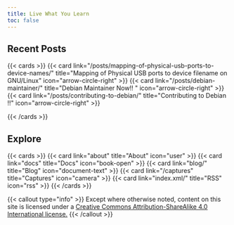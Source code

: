 ```yaml
---
title: Live What You Learn
toc: false
---
```

## Recent Posts
{{< cards >}}
  {{< card link="/posts/mapping-of-physical-usb-ports-to-device-names/" title="Mapping of Physical USB ports to device filename on GNU/Linux" icon="arrow-circle-right"  >}}
    {{< card link="/posts/debian-maintainer/" title="Debian Maintainer Now!! " icon="arrow-circle-right"  >}}
  {{< card link="/posts/contributing-to-debian/" title="Contributing to Debian !!" icon="arrow-circle-right"  >}}

{{< /cards >}}
## Explore

{{< cards >}}
  {{< card link="about" title="About" icon="user" >}}
  {{< card link="docs" title="Docs" icon="book-open" >}}
  {{< card link="blog/" title="Blog" icon="document-text" >}}
  {{< card link="/captures" title="Captures" icon="camera" >}}
  {{< card link="index.xml/" title="RSS" icon="rss" >}}
{{< /cards >}}



{{< callout type="info" >}}
Except where otherwise noted, content on this site is licensed under a [Creative Commons Attribution-ShareAlike 4.0 International license.](http://creativecommons.org/licenses/by-sa/4.0/)
{{< /callout >}}

